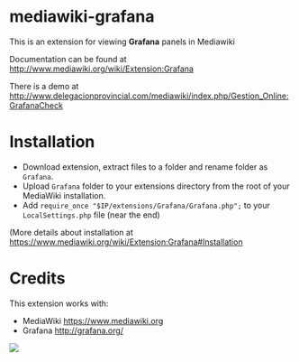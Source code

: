 # mediawiki-grafana

This is an extension for viewing **Grafana** panels in Mediawiki

Documentation can be found at http://www.mediawiki.org/wiki/Extension:Grafana

There is a demo at http://www.delegacionprovincial.com/mediawiki/index.php/Gestion_Online:GrafanaCheck

# Installation

- Download extension, extract files to a folder and rename folder as `Grafana`.
- Upload `Grafana` folder to your extensions directory from the root of your MediaWiki installation.
- Add `require_once "$IP/extensions/Grafana/Grafana.php";` to your `LocalSettings.php` file (near the end)

(More details about installation at https://www.mediawiki.org/wiki/Extension:Grafana#Installation

# Credits
This extension works with:
- MediaWiki https://www.mediawiki.org
- Grafana http://grafana.org/

![](https://upload.wikimedia.org/wikipedia/mediawiki/7/7b/Grafana_Screenshot.png)
